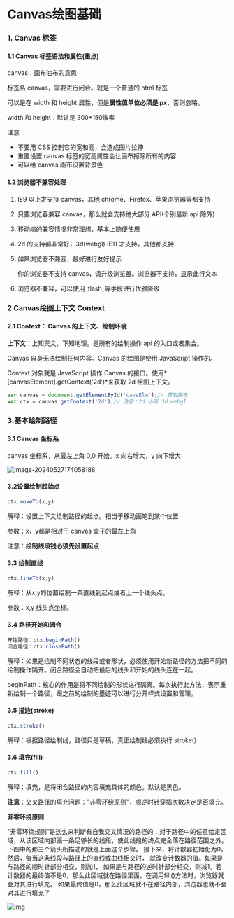 # Canvas绘图基础

### 1. Canvas 标签

#### 1.1 Canvas 标签语法和属性(重点)

canvas：画布油布的意思

标签名 canvas，需要进行闭合。就是一个普通的 html 标签

可以是在 width 和 height 属性，但是**属性值单位必须是 px**，否则忽略。

width 和 height：默认是 300*150像素

注意

- 不要用 CSS 控制它的宽和高，会造成图片拉伸
- 重置设置 canvas 标签的宽高属性会让画布擦除所有的内容
- 可以给 canvas 画布设置背景色

#### 1.2 浏览器不兼容处理

1. IE9 以上才支持 canvas，其他 chrome、Firefox、苹果浏览器等都支持

2. 只要浏览器兼容 canvas，那么就会支持绝大部分 API(个别最新 api 除外)

3. 移动端的兼容情况非常理想，基本上随便使用

4. 2d 的支持都非常好，3d(webgl) IE11 才支持，其他都支持

5. 如果浏览器不兼容，最好进行友好提示

   <canvas id="cavsElm">
   	你的浏览器不支持 canvas，请升级浏览器。浏览器不支持，显示此行文本
   </canvas>

6. 浏览器不兼容，可以使用_flash_等手段进行优雅降级

### 2 Canvas绘图上下文 Context

#### 2.1 Context： Canvas 的上下文、绘制环境

**上下文**：上知天文，下知地理。是所有的绘制操作 api 的入口或者集合。

Canvas 自身无法绘制任何内容。Canvas 的绘图是使用 JavaScript 操作的。

Context 对象就是 JavaScript 操作 Canvas 的接口。使用*[canvasElement].getContext('2d')*来获取 2d 绘图上下文。

```js
var canvas = document.getElementById('cavsElm');// 获取画布
var ctx = canvas.getContext('2d');// 注意：2d 小写 3d:webgl
```

### 3.基本绘制路径

#### 3.1 Canvas 坐标系

canvas 坐标系，从最左上角 0,0 开始。x 向右增大，y 向下增大

![image-20240527174058188](https://raw.githubusercontent.com/xuchp/typora-pics/main/canvas/image-20240527174058188.png)

#### 3.2设置绘制起始点

```js
ctx.moveTo(x,y)
```

解释：设置上下文绘制路径的起点。相当于移动画笔到某个位置

参数：x，y都是相对于 canvas 盒子的最左上角

注意：**绘制线段钱必须先设置起点**

#### 3.3 绘制直线

```js
ctx.lineTo(x,y)
```

解释：从x,y的位置绘制一条直线到起点或者上一个线头点。

参数：x,y 线头点坐标。

#### 3.4 路径开始和闭合

```js
开始路径：ctx.beginPath()
闭合路径：ctx.closePath()
```

解释：如果是绘制不同状态的线段或者形状，必须使用开始新路径的方法把不同的绘制操作隔开。闭合路径会自动把最后的线头和开始的线头连在一起。

beginPath：核心的作用是将不同绘制的形状进行隔离。每次执行此方法，表示重新绘制一个路径，跟之前的绘制的墨迹可以进行分开样式设置和管理。

#### 3.5 描边(stroke)

```js
ctx.stroke()
```

解释：根据路径绘制线，路径只是草稿，真正绘制线必须执行 stroke()

#### 3.6 填充(fill)

```js
ctx.fill()
```

解释：填充，是将闭合路径的内容填充具体的颜色。默认是黑色。

**注意**：交叉路径的填充问题："非零环绕原则"，顺逆时针穿插次数决定是否填充。

**非零环绕原则**

​		“非零环绕规则”是这么来判断有自我交叉情况的路径的：对于路径中的任意给定区域，从该区域内部画一条足够长的线段，
​    	使此线段的终点完全落在路径范围之外。
​    	下图中的那三个箭头所描述的就是上面这个步骤。
​    	接下来，将计数器初始化为0，
​    	然后，每当这条线段与路径上的直线或曲线相交时，
​    	就改变计数器的值。如果是与路径的顺时针部分相交，则加1，
​    	如果是与路径的逆时针部分相交，则减1。若计数器的最终值不是0，那么此区域就在路径里面，在调用fill()方法时，
​    	浏览器就会对其进行填充。
​    	如果最终值是0，那么此区域就不在路径内部，浏览器也就不会对其进行填充了

![img](https://raw.githubusercontent.com/xuchp/typora-pics/main/canvas/u%253D4233316804%252C1611826753%2526fm%253D253%2526fmt%253Dauto%2526app%253D138%2526f%253DJPEG.jpeg)